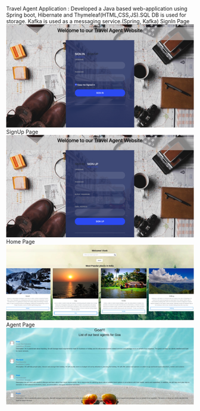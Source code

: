 Travel Agent Application : Developed a Java based web-application using Spring boot, Hibernate and Thymeleaf(HTML,CSS,JS).SQL DB is used for storage. Kafka is used as a messaging service.(Spring, Kafka)
SignIn Page
![Alt text](signin.png?raw=true "SignIn")
SignUp Page
![Alt text](signup.png?raw=true "SignUp")
Home Page
![Alt text](home.png?raw=true "Home")
Agent Page
![Alt text](agent.png?raw=true "Agent")



